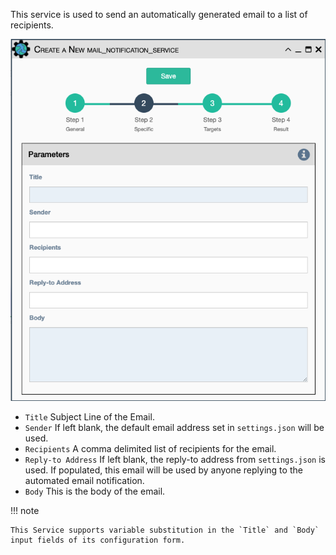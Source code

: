 This service is used to send an automatically generated email to a list
of recipients.

![Mail Notification Service](../../_static/automation/builtin_service_types/mail_notification.png)

-   `Title` Subject Line of the Email.
-   `Sender` If left blank, the default email address set in `settings.json`
    will be used.
-   `Recipients` A comma delimited list of recipients for the email.
-   `Reply-to Address` If left blank, the reply-to address from
    `settings.json` is used. If populated, this email will be used by
    anyone replying to the automated email notification.
-   `Body` This is the body of the email.

!!! note

    This Service supports variable substitution in the `Title` and `Body`
    input fields of its configuration form.